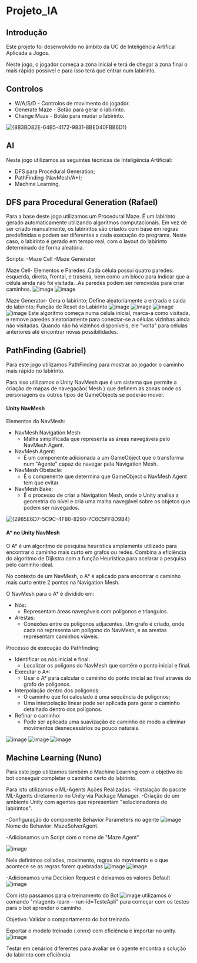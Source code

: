# Projeto_IA
## Introdução
Este projeto foi desenvolvido no âmbito da UC de Inteligência Artifical Aplicada a Jogos.

Neste jogo, o jogador começa a zona inicial e terá de chegar à zona final o mais rápido possivel e para isso terá que entrar num labirinto.
## Controlos
- W/A/S/D - Controlos de movimento do jogador.
- Generate Maze - Botão para gerar o labirinto.
- Change Maze - Botão para mudar o labirinto.

![{8B3BD82E-64B5-4172-9831-8BED40FBB6D1}](https://github.com/user-attachments/assets/151ef20c-7786-424d-ac80-1602ec8f0553)

## AI
Neste jogo utilizamos as seguintes técnicas de Inteligência Artificial:
- DFS para Procedural Generation;
- PathFinding (NavMesh/A*);
- Machine Learning.


## DFS para Procedural Generation (Rafael)
Para a base deste jogo utilizamos um Procedural Maze. É um labirinto gerado automaticamente utilizando algoritmos computacionais. Em vez de ser criado manualmente, os labirintos são criados com base em regras predefinidas e podem ser diferentes a cada execução do programa.
Neste caso, o labirinto é gerado em tempo real, com o layout do labirinto determinado de forma aleatória.
 
Scripts:
-Maze Cell
-Maze Generator

Maze Cell- Elementos e Paredes
.Cada célula possui quatro paredes: esquerda, direita, frontal, e traseira, bem como um bloco para indicar que a célula ainda não foi visitada.
.As paredes podem ser removidas para criar caminhos.
![image](https://github.com/user-attachments/assets/8f0d5aa2-6d34-40b4-9087-0d43bb5abb25)
![image](https://github.com/user-attachments/assets/545bd1e8-6f20-4e10-a92f-86cb34c14607)

Maze Generator- Gera o labirinto; Define aleatoriamente a entrada e saida do labirinto; Função de Reset do Labirinto
![image](https://github.com/user-attachments/assets/2514d510-37bb-4f51-bf5b-cbec2c9e1dcd)
![image](https://github.com/user-attachments/assets/c79a2279-6574-4c25-98d2-881f10de81a7)
![image](https://github.com/user-attachments/assets/c573e7e4-e56d-4161-b699-548c141702d1)
![image](https://github.com/user-attachments/assets/6c7dec3e-979d-4979-b40c-801237b78cf0)
Este algoritmo começa numa célula inicial, marca-a como visitada, e remove paredes aleatoriamente para conectar-se a células vizinhas ainda não visitadas.
Quando não há vizinhos disponíveis, ele "volta" para células anteriores até encontrar novas possibilidades.





## PathFinding (Gabriel)
Para este jogo utilizamos PathFinding para mostrar ao jogador o caminho mais rápido no labirinto.

Para isso utilizamos o Unity NavMesh que é um sistema que permite a criação de mapas de navegação( Mesh ) que definem as zonas onde os personagens ou outros tipos de GameObjects se poderão mover.
#### Unity NavMesh

Elementos do NavMesh:
- NavMesh Navigation Mesh:
  - Malha simplificada que representa as áreas navegáveis pelo NavMesh Agent.
- NavMesh Agent:
  - É um componente adicionada a um GameObject que o transforma num "Agente" capaz de navegar pela Navigation Mesh.
- NavMesh Obstacle:
  - É o compenente que determina que GameObject o NavMesh Agent tem que evitar.
- NavMesh Bake:
  - É o processo de criar a Navigation Mesh, onde o Unity analisa a geometria do nível e cria uma malha navegável sobre os objetos que podem ser navegados. 

![{2985E6D7-5C9C-4F86-8290-7C6C5FF8D9B4}](https://github.com/user-attachments/assets/5edcf1a5-5366-4ef0-b3d1-9cafcf79ecb2)

#### A* no Unity NavMesh
O A* é um algoritmo de pesquisa heuristica amplamente utilizado para encontrar o caminho mais curto em grafos ou redes. Combina a eficiência do algoritmo de Dijkstra com a função Heurística para acelarar a pesquisa pelo caminho ideal.

No contexto de um NavMesh, o A* é aplicado para encontrar o caminho mais curto entre 2 pontos na Navigation Mesh.

O NavMesh para o A* é dividido em:
- Nós:
  - Representam áreas navegáveis com polígonos e triangulos.
- Arestas:
  - Conexões entre os polígonos adjacentes.
Um grafo é criado, onde cada nó representa um polígono do NavMesh, e as arestas representam caminhos viáveis.

Processo de execução do Pathfinding:
- Identificar os nós inicial e final:
  - Localizar os polígons do NavMesh que contêm o ponto inicial e final.
- Executar o A*:
  - Usar o A* para calcular o caminho do ponto inicial ao final através do grafo de polígonos.
- Interpolação dentro dos polígonos:
  - O caminho que foi calculado é uma sequência de polígonos;
  - Uma interpolação linear pode ser aplicada para gerar o caminho detalhado dentro dos polígonos.
- Refinar o caminho:
  - Pode ser aplicada uma suavização do caminho de modo a eliminar movimentos desnecessários ou pouco naturais.
    
![image](https://github.com/user-attachments/assets/02a41611-d57f-4ab9-a442-077af4fff0e1)
![image](https://github.com/user-attachments/assets/f3000156-d7b1-4e2f-a13a-262ea34b8fbb)
![image](https://github.com/user-attachments/assets/3c3cae36-d5fd-41b8-b7d6-4b362979240b)



## Machine Learning (Nuno)

Para este jogo utilizamos também o Machine Learning com o objetivo do bot conseguir completar o caminho certo do labirinto.

Para isto utilizamos o ML-Agents
Ações Realizadas:
-Instalação do pacote ML-Agents diretamente no Unity via Package Manager.
-Criação de um ambiente Unity com agentes que representam "solucionadores de labirintos".

-Configuração do componente Behavior Parameters no agente
![image](https://github.com/user-attachments/assets/61049e90-153c-4764-8465-a0bb2bc34aec)
Nome do Behavior: MazeSolverAgent.

-Adicionamos um Script com o nome de "Maze Agent"

![image](https://github.com/user-attachments/assets/f34f57a9-fb0a-4c4f-8518-ae1eeab50e68)

Nele definimos colisões, movimento, regras do movimento e o que acontece se as regras forem quebradas
![image](https://github.com/user-attachments/assets/34199d5c-30fc-4d35-9896-139b34355608)
![image](https://github.com/user-attachments/assets/bb8864d3-1e0a-4642-b969-fba345d95b75)

-Adicionamos uma Decision Request e deixamos os valores Default
![image](https://github.com/user-attachments/assets/5a2141f2-b77e-44d8-85df-7a4e8ee63f99)

Com isto passamos para o treinamento do Bot
![image](https://github.com/user-attachments/assets/e4f0d8b6-cdb0-4f8d-9fe2-2418c365352d)
utilizamos o comando "mlagents-learn --run-id=TesteApli" para começar com os testes para o bot aprender o caminho.

Objetivo: Validar o comportamento do bot treinado.

Exportar o modelo treinado (.onnx) com eficiência e importar no unity.
![image](https://github.com/user-attachments/assets/c163eea1-0638-4c19-b6ab-b6c47880500e)

Testar em cenários diferentes para avaliar se o agente encontra a solução do labirinto com eficiência





